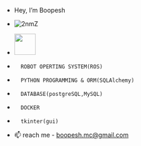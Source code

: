 - Hey, I’m Boopesh
- ![2nmZ](https://user-images.githubusercontent.com/105548657/191098206-1961dcea-05bb-4db2-b6f0-7389f52e3516.gif)
- <img src="https://user-images.githubusercontent.com/105548657/191098206-1961dcea-05bb-4db2-b6f0-7389f52e3516.gif" width="48">

-       ROBOT OPERTING SYSTEM(ROS)
-       PYTHON PROGRAMMING & ORM(SQLAlchemy)
-       DATABASE(postgreSQL,MySQL)
-       DOCKER
-       tkinter(gui)
- 📫 reach me - boopesh.mc@gmail.com
<!---
BOOPESH-foxy/BOOPESH-foxy is a ✨ special ✨ repository because its `README.md` (this file) appears on your GitHub profile.
You can click the Preview link to take a look at your changes.
--->
